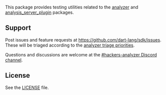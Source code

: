 This package provides testing utilities related to the [analyzer][] and
[analysis_server_plugin][] packages.

## Support

Post issues and feature requests at https://github.com/dart-lang/sdk/issues.
These will be triaged according to the [analyzer triage priorities][triage].

Questions and discussions are welcome at the
[#hackers-analyzer Discord channel][discord channel].

## License

See the [LICENSE] file.

[analyzer]: https://pub.dev/packages/analyzer
[analysis_server_plugin]: https://pub.dev/packages/analysis_server_plugin
[discord channel]: https://discord.com/channels/608014603317936148/1171510601655275612
[LICENSE]: https://github.com/dart-lang/sdk/blob/main/pkg/analyzer/LICENSE
[triage]: https://github.com/dart-lang/sdk/blob/main/pkg/analyzer/TRIAGE.md
